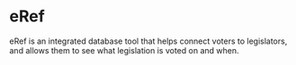 # eRef
eRef is an integrated database tool that helps connect voters to legislators, and allows them to see what legislation is voted on and when. 
